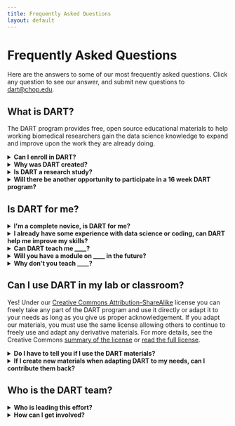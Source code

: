 ```yaml
---
title: Frequently Asked Questions
layout: default
---
```


# Frequently Asked Questions

Here are the answers to some of our most frequently asked questions.  Click any question to see our answer, and submit new questions to [dart@chop.edu](mailto:dart@chop.edu).

## What is DART?

The DART program provides free, open source educational materials to help working biomedical researchers gain the data science knowledge to expand and improve upon the work they are already doing. 

<details>
<summary><strong>Can I enroll in DART?</strong></summary>
There is no enrollment process for DART. You can get started learning with DART right now by exploring our <a href="https://arcus.github.io/education_modules/list_of_modules">full list of educational modules</a>, <a href="https://arcus.github.io/education_modules/example_pathways">finding a pathway you like</a>, or by using our <a href="https://learn.arcus.chop.edu">prototype module discovery application</a> to build your own pathway.
</details>

<details>
<summary><strong>Why was DART created?</strong></summary>
There are lots of data science training programs, but DART was designed to fill the particular needs of working biomedical researchers. Our learning modules are short (60 minutes or less), full of relevant examples in biomedicine, and do not require learners to go through a set curriculum in order to learn the next skill. 
</details>

<details>
<summary><strong>Is DART a research study?</strong></summary>
DART started as a research study in which we provided biomedical researchers (our subjects) some data science training resources over the course of 16 weeks and measured the efficacy of our approach. The active research portion of the DART program concluded in November 2023 and we are currently analyzing our data. If you would like to be updated as we report our results, please fill out the <a href="https://redcap.chop.edu/surveys/?s=FPHWFNEA9KN3HERF">DART Interest Form</a>.
</details>

<details>
<summary><strong>Will there be another opportunity to participate in a 16 week DART program?</strong></summary>
We do not anticipate offering another 16 week training program. Instead we are working to convert the entire DART program into a permanent learning resource that biomedical researchers can use, adapt, and contribute to going forward. 
</details>


## Is DART for me?

<details>
<summary><strong>I'm a complete novice, is DART for me?</strong></summary>
Yes! We have materials that are designed to get you started even if you have never even thought of giving data science or coding a try. Take a look at the <a href="https://arcus.github.io/education_modules/example_pathways">Suggested Learning Pathways</a> and pick one that meets your needs.
</details>

<details>
<summary><strong>I already have some experience with data science or coding, can DART help me improve my skills?</strong></summary>
The best way to find out is to take a look at our offerings in the category you are interested in. You can explore all modules DART offers through the <a href="https://arcus.github.io/education_modules/list_of_modules">list of DART modules on this website</a> or the <a href="https://learn.arcus.chop.edu">prototype module discovery application</a>.
</details>

<details>
<summary><strong>Can DART teach me ____?</strong></summary>
DART teaches data science skills with a strong emphasis on free, open source software. The principles of data cleaning and preparation we teach are useful regardless of what software you use, but we only provide specific coding instruction in open source languages. 

The best way to find out if we teach a particular topic is to take a look at our offerings in the category you are interested in. You can explore all modules DART offers through the <a href="https://arcus.github.io/education_modules/list_of_modules">list of DART modules on this website</a> or the <a href="https://learn.arcus.chop.edu">prototype module discovery application</a>.
</details>

<details>
<summary><strong>Will you have a module on ____ in the future?</strong></summary>
We are always adding new modules to the DART collection! To see if a particular topic is currently in the works, check out the <a href="https://github.com/orgs/arcus/projects/25">GitHub project board</a>. If there is a topic that you think would be a benefit to the DART program, and it doesn't appear to be in the works yet, let us know by either emailing us at <a href="mailto:dart@chop.edu">dart@chop.edu</a> or <a href="https://github.com/arcus/education_modules/issues/new/choose">creating a new issue for your proposed module(s)</a>.
</details>

<details>
<summary><strong>Why don't you teach ____?</strong></summary>
If we don't have materials on a topic you want to learn, there are a couple of possibilities. It may be that the topic is outside the scope of the DART project, for example Excel and Stata are proprietary programs. Another possibility is that we plan to offer materials on that topic, but haven't yet developed them. You can see <a href="https://github.com/orgs/arcus/projects/25">which modules are actively under development on our GitHub project page</a>. A third possibility is that we have not yet found a subject matter expert to contribute materials on that topic. Please reach out if you would be willing to share your expertise by contributing to DART!
</details>

## Can I use DART in my lab or classroom?
Yes! Under our <a href="https://github.com/arcus/education_modules/blob/main/LICENSE">Creative Commons Attribution-ShareAlike</a> license you can freely take any part of the DART program and use it directly or adapt it to your needs as long as you give us proper acknowledgement. If you adapt our materials, you must use the same license allowing others to continue to freely use and adapt any derivative materials. For more details, see the Creative Commons <a href="https://creativecommons.org/licenses/by-sa/4.0/">summary of the license</a> or <a href="https://github.com/arcus/education_modules/blob/main/LICENSE">read the full license</a>.


<details><summary><strong>Do I have to tell you if I use the DART materials?</strong></summary>
You do not have to tell us, but we hope that you will. We love to hear how DART materials are being used and adapted to different groups' needs!
</details>

<details><summary><strong>If I create new materials when adapting DART to my needs, can I contribute them back?</strong></summary>
Absolutely, we are always looking for collaborators to contribute material in their areas of expertise, and you will receive authorship credit for everything you write. If you contribute material back to the DART program, it will go through our rigorous quality assurance process before it is added to our offerings.</details>

## Who is the DART team? 

<details>
<summary><strong>Who is leading this effort?</strong></summary>
The core DART team consists of five data educators at Children's Hospital of Philadelphia (CHOP). This same team, along with collaborators at CHOP and Drexel University, is conducting the associated research.
</details>

<details>
<summary><strong>How can I get involved?</strong></summary>
There are many ways to get involved with DART! Filling out the feedback form at the end of each module is one way to help shape and improve the program, but you can also <a href="https://github.com/arcus/education_modules/issues/new/choose">create issues in our repository on GitHub</a> or <a href="https://github.com/arcus/education_modules/blob/main/_for_authors/write_a_module.md#how-to-create-an-educational-module">contribute your own module</a>. Please <a href="https://redcap.chop.edu/surveys/?s=FPHWFNEA9KN3HERF">fill out the DART Interest Form</a> and we will be in touch!
</details>



